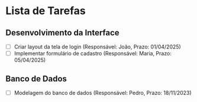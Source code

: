 # Lista de Tarefas

## Desenvolvimento da Interface
- [ ] Criar layout da tela de login (Responsável: João, Prazo: 01/04/2025)
- [ ] Implementar formulário de cadastro (Responsável: Maria, Prazo: 05/04/2025)

## Banco de Dados
- [ ] Modelagem do banco de dados (Responsável: Pedro, Prazo: 18/11/2023)
